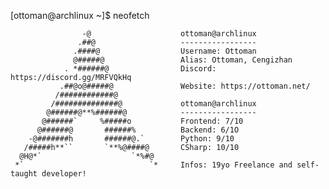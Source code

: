 [ottoman@archlinux ~]$ neofetch

                    -@                    ottoman@archlinux
                   .##@                   -----------------
                  .####@                  Username: Ottoman
                  @#####@                 Alias: Ottoman, Cengizhan
                . *######@                Discord: https://discord.gg/MRFVQkHq
               .##@o@#####@               Website: https://ottoman.net/
              /############@            
             /##############@             ottoman@archlinux
            @######@**%######@            -----------------
           @######`     %#####o           Frontend: 7/10
          @######@       ######%          Backend: 6/1O
        -@#######h       ######@.`        Python: 9/10
       /#####h**``       `**%@####@       CSharp: 10/10
      @H@*`                    `*%#@    
     *`                            `*     Infos: 19yo Freelance and self-taught developer!

